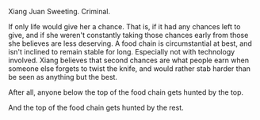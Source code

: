 Xiang Juan Sweeting. Criminal.

If only life would give her a chance. That is, if it had any chances left to give, and if she weren't constantly taking those chances early from those she believes are less deserving. A food chain is circumstantial at best, and isn't inclined to remain stable for long. Especially not with technology involved. Xiang believes that second chances are what people earn when someone else forgets to twist the knife, and would rather stab harder than be seen as anything but the best.

After all, anyone below the top of the food chain gets hunted by the top.

And the top of the food chain gets hunted by the rest.
